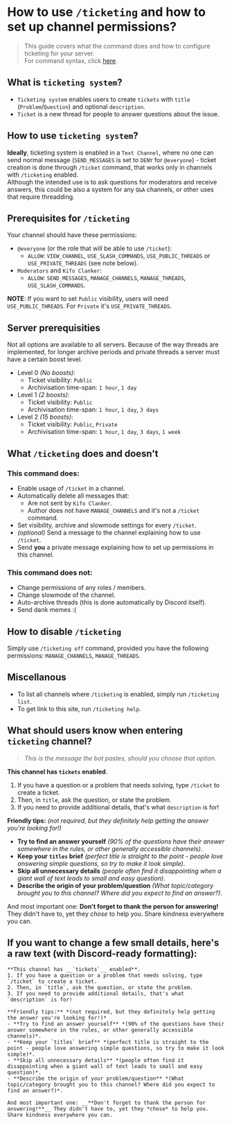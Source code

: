 # How to use `/ticketing` and how to set up channel permissions?
> This guide covers what the command does and how to configure ticketing for your server.<br/>
> For command syntax, click [here](../commandList.md#ticketing).

## What is `ticketing system`?

- `Ticketing system` enables users to create `tickets` with `title` (`Problem`/`Question`) and optional `description`.
- `Ticket` is a new thread for people to answer questions about the issue.

## How to use `ticketing system`?

**Ideally**, ticketing system is enabled in a `Text Channel`, where no one can send normal message (`SEND_MESSAGES` is set to `DENY` for `@everyone`) - ticket creation is done through `/ticket` command, that works only in channels with `/ticketing` enabled.<br/>
Although the intended use is to ask questions for moderators and receive answers, this could be also a system for any `Q&A` channels, or other uses that require threadding.

## Prerequisites for `/ticketing`

Your channel should have these permissions:
- `@everyone` (or the role that will be able to use `/ticket`):
	- `ALLOW`: `VIEW_CHANNEL`, `USE_SLASH_COMMANDS`, `USE_PUBLIC_THREADS` or `USE_PRIVATE_THREADS` (see note below).
- `Moderators` and `Kifo Clanker`:
	- `ALLOW`: `SEND_MESSAGES`, `MANAGE_CHANNELS`, `MANAGE_THREADS`, `USE_SLASH_COMMANDS`.

**NOTE**: If you want to set `Public` visibility, users will need `USE_PUBLIC_THREADS`. For `Private` it's `USE_PRIVATE_THREADS`.

## Server prerequisities

Not all options are available to all servers. Because of the way threads are implemented, for longer archive periods and private threads a server must have a certain boost level.
- Level 0 *(No boosts)*:
	- Ticket visibility: `Public`
	- Archivisation time-span: `1 hour`, `1 day`
- Level 1 *(2 boosts)*:
	- Ticket visibility: `Public`
	- Archivisation time-span: `1 hour`, `1 day`, `3 days`
- Level 2 *(15 boosts)*:
	- Ticket visibility: `Public`, `Private`
	- Archivisation time-span: `1 hour`, `1 day`, `3 days`, `1 week`

## What `/ticketing` does and doesn't

### This command **does**:
- Enable usage of `/ticket` in a channel.
- Automatically delete all messages that:
	- Are not sent by `Kifo Clanker`.
	- Author does not have `MANAGE_CHANNELS` and it's not a `/ticket` command.
- Set visibility, archive and slowmode settings for every `/ticket`.
- *(optional)* Send a message to the channel explaining how to use `/ticket`.
- Send **you** a private message explaining how to set up permissions in this channel.

### This command **does not**:
- Change permissions of any roles / members.
- Change slowmode of the channel.
- Auto-archive threads (this is done automatically by Discord itself).
- Send dank memes :(

## How to disable `/ticketing`

Simply use `/ticketing off` command, provided you have the following permissions: `MANAGE_CHANNELS`, `MANAGE_THREADS`.

## Miscellanous
- To list all channels where `/ticketing` is enabled, simply run `/ticketing list`.
- To get link to this site, run `/ticketing help`.

## What should users know when entering `ticketing` channel?
> *This is the message the bot pastes, should you choose that option.*

**This channel has __`tickets`__ enabled**.
1. If you have a question or a problem that needs solving, type `/ticket` to create a ticket.
2. Then, in `title`, ask the question, or state the problem.
3. If you need to provide additional details, that's what `description` is for!

**Friendly tips:** *(not required, but they definitely help getting the answer you're looking for!)*
- **Try to find an answer yourself** *(90% of the questions have their answer somewhere in the rules, or other generally accessible channels)*.
- **Keep your `titles` brief** *(perfect title is straight to the point - people love answering simple questions, so try to make it look simple)*.
- **Skip all unnecessary details** *(people often find it disappointing when a giant wall of text leads to small and easy question)*.
- **Describe the origin of your problem/question** *(What topic/category brought you to this channel? Where did you expect to find an answer?)*.

And most important one: __**Don't forget to thank the person for answering!**__ They didn't have to, yet they *chose* to help you. Share kindness everywhere you can.

## If you want to change a few small details, here's a raw text (with Discord-ready formatting):
```
**This channel has __`tickets`__ enabled**.
1. If you have a question or a problem that needs solving, type `/ticket` to create a ticket.
2. Then, in `title`, ask the question, or state the problem.
3. If you need to provide additional details, that's what `description` is for!

**Friendly tips:** *(not required, but they definitely help getting the answer you're looking for!)*
- **Try to find an answer yourself** *(90% of the questions have their answer somewhere in the rules, or other generally accessible channels)*.
- **Keep your `titles` brief** *(perfect title is straight to the point - people love answering simple questions, so try to make it look simple)*.
- **Skip all unnecessary details** *(people often find it disappointing when a giant wall of text leads to small and easy question)*.
- **Describe the origin of your problem/question** *(What topic/category brought you to this channel? Where did you expect to find an answer?)*.

And most important one: __**Don't forget to thank the person for answering!**__ They didn't have to, yet they *chose* to help you. Share kindness everywhere you can.
```